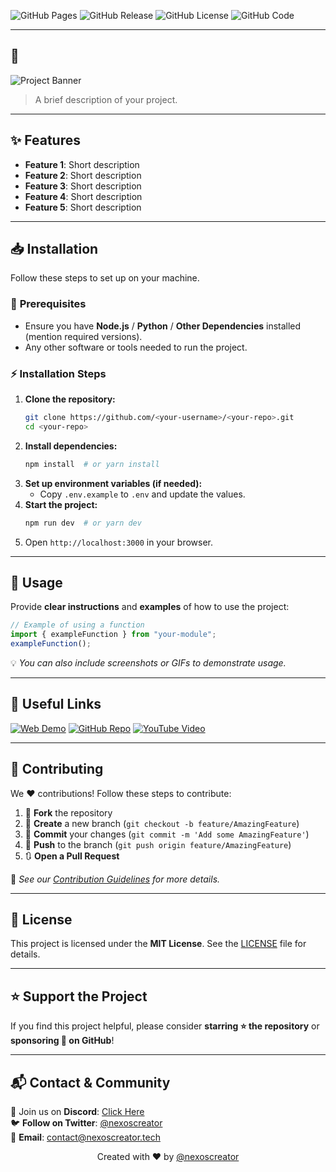 ![GitHub Pages](https://img.shields.io/github/deployments/<your-username>/<your-repo>/github-pages.svg?style=flat-square&color=cyan)
![GitHub Release](https://img.shields.io/github/v/release/<your-username>/<your-repo>.svg?style=flat-square&color=cyan)
![GitHub License](https://img.shields.io/github/license/<your-username>/<your-repo>.svg?style=flat-square&color=cyan)
![GitHub Code](https://img.shields.io/github/languages/code-size/<your-username>/<your-repo>.svg?style=flat-square&color=cyan)

---

## 🚀 <Project Name>

![Project Banner](<image-url>)

> A brief description of your project.

---

## ✨ Features

- **Feature 1**: Short description
- **Feature 2**: Short description
- **Feature 3**: Short description
- **Feature 4**: Short description
- **Feature 5**: Short description

---

## 📥 Installation

Follow these steps to set up **<Project Name>** on your machine.

### 🔧 **Prerequisites**

- Ensure you have **Node.js** / **Python** / **Other Dependencies** installed (mention required versions).
- Any other software or tools needed to run the project.

### ⚡ **Installation Steps**

1. **Clone the repository:**
   ```bash
   git clone https://github.com/<your-username>/<your-repo>.git
   cd <your-repo>
   ```
2. **Install dependencies:**
   ```bash
   npm install  # or yarn install
   ```
3. **Set up environment variables (if needed):**
   - Copy `.env.example` to `.env` and update the values.
4. **Start the project:**
   ```bash
   npm run dev  # or yarn dev
   ```
5. Open `http://localhost:3000` in your browser.

---

## 🎯 Usage

Provide **clear instructions** and **examples** of how to use the project:

```js
// Example of using a function
import { exampleFunction } from "your-module";
exampleFunction();
```

💡 _You can also include screenshots or GIFs to demonstrate usage._

---

## 🔗 Useful Links

[![Web Demo](https://img.shields.io/badge/Web-Demo-blue?style=for-the-badge&logo=google-chrome)](web-demo-url)
[![GitHub Repo](https://img.shields.io/badge/GitHub-Repo-green?style=for-the-badge&logo=github)](https://github.com/<your-username>/<your-repo>)
[![YouTube Video](https://img.shields.io/badge/YouTube-Video-red?style=for-the-badge&logo=youtube)](youtube-video-url)

---

## 🤝 Contributing

We ❤️ contributions! Follow these steps to contribute:

1. 🍴 **Fork** the repository
2. 🌿 **Create** a new branch (`git checkout -b feature/AmazingFeature`)
3. 💾 **Commit** your changes (`git commit -m 'Add some AmazingFeature'`)
4. 🚀 **Push** to the branch (`git push origin feature/AmazingFeature`)
5. 🔃 **Open a Pull Request**

📖 _See our [Contribution Guidelines](CONTRIBUTING.md) for more details._

---

## 📄 License

This project is licensed under the **MIT License**. See the [LICENSE](LICENSE) file for details.

---

## ⭐ Support the Project

If you find this project helpful, please consider **starring ⭐ the repository** or **sponsoring 💖 on GitHub**!

---

## 📬 Contact & Community

💬 Join us on **Discord**: [Click Here](https://discord.gg/H7pVc9aUK2)  
🐦 **Follow on Twitter**: [@nexoscreator](https://twitter.com/nexoscreator)  
📧 **Email**: [contact@nexoscreator.tech](mailto:contact@nexoscreator.tech)

<p align="center">
  Created with ❤️ by <a href="https://github.com/nexoscreator">@nexoscreator</a>
</p>
